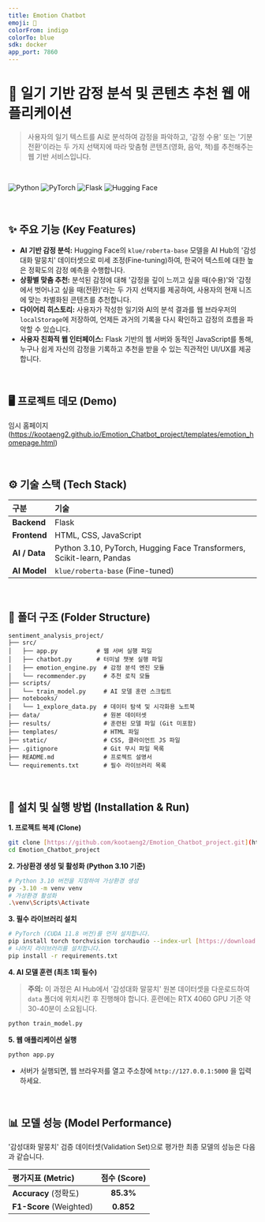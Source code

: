 ```yaml
---
title: Emotion Chatbot
emoji: 🤗
colorFrom: indigo
colorTo: blue
sdk: docker
app_port: 7860
---
```

# 🤖 일기 기반 감정 분석 및 콘텐츠 추천 웹 애플리케이션

> 사용자의 일기 텍스트를 AI로 분석하여 감정을 파악하고, '감정 수용' 또는 '기분 전환'이라는 두 가지 선택지에 따라 맞춤형 콘텐츠(영화, 음악, 책)를 추천해주는 웹 기반 서비스입니다.

<br>

![Python](https://img.shields.io/badge/Python-3.10-3776AB?style=for-the-badge&logo=python)
![PyTorch](https://img.shields.io/badge/PyTorch-%23EE4C2C.svg?style=for-the-badge&logo=PyTorch&logoColor=white)
![Flask](https://img.shields.io/badge/Flask-000000?style=for-the-badge&logo=flask&logoColor=white)
![Hugging Face](https://img.shields.io/badge/%F0%9F%A4%97%20Hugging%20Face-Transformers-yellow?style=for-the-badge)

<br>

## ✨ 주요 기능 (Key Features)

* **AI 기반 감정 분석:** Hugging Face의 `klue/roberta-base` 모델을 AI Hub의 '감성대화 말뭉치' 데이터셋으로 미세 조정(Fine-tuning)하여, 한국어 텍스트에 대한 높은 정확도의 감정 예측을 수행합니다.
* **상황별 맞춤 추천:** 분석된 감정에 대해 '감정을 깊이 느끼고 싶을 때(수용)'와 '감정에서 벗어나고 싶을 때(전환)'라는 두 가지 선택지를 제공하여, 사용자의 현재 니즈에 맞는 차별화된 콘텐츠를 추천합니다.
* **다이어리 히스토리:** 사용자가 작성한 일기와 AI의 분석 결과를 웹 브라우저의 `localStorage`에 저장하여, 언제든 과거의 기록을 다시 확인하고 감정의 흐름을 파악할 수 있습니다.
* **사용자 친화적 웹 인터페이스:** Flask 기반의 웹 서버와 동적인 JavaScript를 통해, 누구나 쉽게 자신의 감정을 기록하고 추천을 받을 수 있는 직관적인 UI/UX를 제공합니다.

<br>

## 🖥️ 프로젝트 데모 (Demo)

임시 홈페이지(https://kootaeng2.github.io/Emotion_Chatbot_project/templates/emotion_homepage.html)

<br>

## ⚙️ 기술 스택 (Tech Stack)

| 구분 | 기술 |
| :--- | :--- |
| **Backend** | Flask |
| **Frontend**| HTML, CSS, JavaScript |
| **AI / Data**| Python 3.10, PyTorch, Hugging Face Transformers, Scikit-learn, Pandas |
| **AI Model**| `klue/roberta-base` (Fine-tuned) |

<br>

## 📂 폴더 구조 (Folder Structure)

```
sentiment_analysis_project/
├── src/                 
│   ├── app.py           # 웹 서버 실행 파일
│   ├── chatbot.py       # 터미널 챗봇 실행 파일
│   ├── emotion_engine.py  # 감정 분석 엔진 모듈
│   └── recommender.py     # 추천 로직 모듈
├── scripts/             
│   └── train_model.py     # AI 모델 훈련 스크립트
├── notebooks/           
│   └── 1_explore_data.py  # 데이터 탐색 및 시각화용 노트북
├── data/                  # 원본 데이터셋
├── results/               # 훈련된 모델 파일 (Git 미포함)
├── templates/             # HTML 파일
├── static/                # CSS, 클라이언트 JS 파일
├── .gitignore             # Git 무시 파일 목록
├── README.md              # 프로젝트 설명서
└── requirements.txt       # 필수 라이브러리 목록
```
<br>

## 🚀 설치 및 실행 방법 (Installation & Run)

**1. 프로젝트 복제 (Clone)**
```bash
git clone [https://github.com/kootaeng2/Emotion_Chatbot_project.git](https://github.com/kootaeng2/Emotion_Chatbot_project.git)
cd Emotion_Chatbot_project
```

**2. 가상환경 생성 및 활성화 (Python 3.10 기준)**
```bash
# Python 3.10 버전을 지정하여 가상환경 생성
py -3.10 -m venv venv
# 가상환경 활성화
.\venv\Scripts\Activate
```

**3. 필수 라이브러리 설치**
```bash
# PyTorch (CUDA 11.8 버전)를 먼저 설치합니다.
pip install torch torchvision torchaudio --index-url [https://download.pytorch.org/whl/cu118](https://download.pytorch.org/whl/cu118)
# 나머지 라이브러리를 설치합니다.
pip install -r requirements.txt
```

**4. AI 모델 훈련 (최초 1회 필수)**
> **주의:** 이 과정은 AI Hub에서 '감성대화 말뭉치' 원본 데이터셋을 다운로드하여 `data` 폴더에 위치시킨 후 진행해야 합니다. 훈련에는 RTX 4060 GPU 기준 약 30-40분이 소요됩니다.

```bash
python train_model.py 
```

**5. 웹 애플리케이션 실행**
```bash
python app.py
```
* 서버가 실행되면, 웹 브라우저를 열고 주소창에 `http://127.0.0.1:5000` 을 입력하세요.

<br>

## 📊 모델 성능 (Model Performance)

'감성대화 말뭉치' 검증 데이터셋(Validation Set)으로 평가한 최종 모델의 성능은 다음과 같습니다.

| 평가지표 (Metric) | 점수 (Score) |
| :--- | :---: |
| **Accuracy** (정확도) | **85.3%** |
| **F1-Score** (Weighted)| **0.852** |


